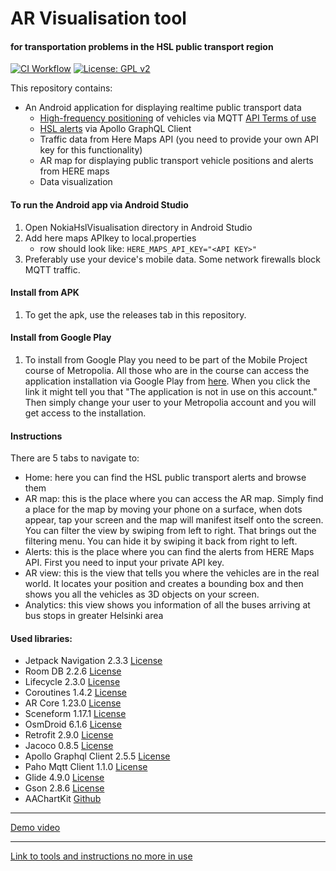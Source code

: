 # AR Visualisation tool
#### for transportation problems in the HSL public transport region
 
[![CI Workflow](https://github.com/xpyx/nokia-hsl/actions/workflows/android-workflow.yaml/badge.svg)](https://github.com/xpyx/nokia-hsl/actions/workflows/android-workflow.yaml)
[![License: GPL v2](https://img.shields.io/badge/License-GPL%20v2-blue.svg)](https://www.gnu.org/licenses/old-licenses/gpl-2.0.en.html)

This repository contains:

- An Android application for displaying realtime public transport data 
    - [High-frequency positioning](https://digitransit.fi/en/developers/apis/4-realtime-api/vehicle-positions/) of vehicles via MQTT [API Terms of use](https://digitransit.fi/en/developers/apis/6-terms-of-use)
    - [HSL alerts](https://digitransit.fi/en/developers/apis/1-routing-api/disruption-info/) via Apollo GraphQL Client
    - Traffic data from Here Maps API (you need to provide your own API key for this functionality)
    - AR map for displaying public transport vehicle positions and alerts from HERE maps
    - Data visualization

#### To run the Android app via Android Studio

1. Open NokiaHslVisualisation directory in Android Studio
2. Add here maps APIkey to local.properties
    - row should look like:
    `HERE_MAPS_API_KEY="<API KEY>"`
3. Preferably use your device's mobile data. Some network firewalls block MQTT traffic.

#### Install from APK

1. To get the apk, use the releases tab in this repository.

#### Install from Google Play

1. To install from Google Play you need to be part of the Mobile Project course of Metropolia. All those who are in the course can access the application installation via Google Play from [here](https://play.google.com/apps/internaltest/4699344503639103194). When you click the link it might tell you that "The application is not in use on this account." Then simply change your user to your Metropolia account and you will get access to the installation.

#### Instructions

There are 5 tabs to navigate to:

- Home: here you can find the HSL public transport alerts and browse them
- AR map: this is the place where you can access the AR map. Simply find a place for the map by moving your phone on a surface, when dots appear, tap your screen and the map will manifest itself onto the screen. You can filter the view by swiping from left to right. That brings out the filtering menu. You can hide it by swiping it back from right to left.
- Alerts: this is the place where you can find the alerts from HERE Maps API. First you need to input your private API key.
- AR view: this is the view that tells you where the vehicles are in the real world. It locates your position and creates a bounding box and then shows you all the vehicles as 3D objects on your screen.
- Analytics: this view shows you information of all the buses arriving at bus stops in greater Helsinki area


#### Used libraries:

- Jetpack Navigation 2.3.3 [License](https://developer.android.com/license)
- Room DB 2.2.6 [License](https://developer.android.com/license)
- Lifecycle 2.3.0 [License](https://developer.android.com/license)
- Coroutines 1.4.2 [License](https://developer.android.com/license)
- AR Core 1.23.0 [License](https://creativecommons.org/licenses/by/4.0/)
- Sceneform 1.17.1 [License](https://github.com/google-ar/sceneform-android-sdk/blob/master/LICENSE)
- OsmDroid 6.1.6 [License](https://github.com/osmdroid/osmdroid/blob/master/LICENSE)
- Retrofit 2.9.0 [License](https://github.com/square/retrofit/blob/master/LICENSE.txt)
- Jacoco 0.8.5 [License](https://www.eclemma.org/jacoco/trunk/doc/license.html)
- Apollo Graphql Client 2.5.5 [License](https://github.com/apollographql/apollo/blob/main/LICENSE)
- Paho Mqtt Client 1.1.0 [License](https://www.eclipse.org/org/documents/epl-v10.php)
- Glide 4.9.0 [License](https://search.maven.org/artifact/com.github.bumptech.glide/glide/4.9.0/aar)
- Gson 2.8.6 [License](https://github.com/google/gson/blob/master/LICENSE)
- AAChartKit [Github](https://github.com/AAChartModel/AAChartKit/blob/master/LICENSE)

---


[Demo video](https://youtu.be/bQxho0rFLpQ)


---


[Link to tools and instructions no more in use](README_OLD.md)
